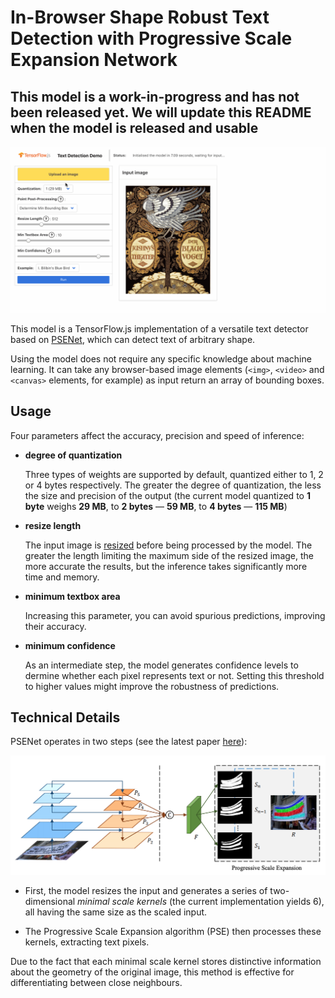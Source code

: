 # In-Browser Shape Robust Text Detection with Progressive Scale Expansion Network

## This model is a work-in-progress and has not been released yet. We will update this README when the model is released and usable

![Text Detection Demo](./docs/demo.gif)

This model is a TensorFlow.js implementation of a versatile text detector based on [PSENet](https://github.com/liuheng92/tensorflow_PSENet), which can detect text of arbitrary shape.

Using the model does not require any specific knowledge about machine learning. It can take any browser-based image elements (`<img>`, `<video>` and `<canvas>` elements, for example) as input return an array of bounding boxes.

## Usage

Four parameters affect the accuracy, precision and speed of inference:

* **degree of quantization**

  Three types of weights are supported by default, quantized either to 1, 2 or 4 bytes respectively. The greater the degree of quantization, the less the size and precision of the output (the current model quantized to **1 byte** weighs **29 MB**, to **2 bytes** ⁠— **59 MB**, to **4 bytes** ⁠— **115 MB**)

* **resize length**

  The input image is [resized](./src/utils.ts#L133) before being processed by the model. The greater the length limiting the maximum side of the resized image, the more accurate the results, but the inference takes significantly more time and memory.

* **minimum textbox area**

  Increasing this parameter, you can avoid spurious predictions, improving their accuracy.

* **minimum confidence**

  As an intermediate step, the model generates confidence levels to dermine whether each pixel represents text or not. Setting this threshold to higher values might improve the robustness of predictions.

## Technical Details

PSENet operates in two steps (see the latest paper [here](https://arxiv.org/abs/1903.12473)):

![PSENet pipeline](./docs/pipeline.png)

* First, the model resizes the input and generates a series of two-dimensional *minimal scale kernels* (the current implementation yields 6), all having the same size as the scaled input.

* The Progressive Scale Expansion algorithm (PSE) then processes these kernels, extracting text pixels.

Due to the fact that each minimal scale kernel stores distinctive information about the geometry of the original image, this method is effective for differentiating between close neighbours.
